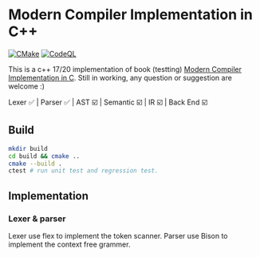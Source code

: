 # Modern Compiler Implementation in C++
[![CMake](https://github.com/JasonNFS/Modern-Compiler-Implementation-in-cpp/actions/workflows/cmake.yml/badge.svg)](https://github.com/JasonNFS/Modern-Compiler-Implementation-in-cpp/actions/workflows/cmake.yml)
[![CodeQL](https://github.com/JasonNFS/Modern-Compiler-Implementation-in-cpp/actions/workflows/codeql-analysis.yml/badge.svg)](https://github.com/JasonNFS/Modern-Compiler-Implementation-in-cpp/actions/workflows/codeql-analysis.yml)

This is a c++ 17/20 implementation of book (testting)
[Modern Compiler Implementation in C](https://www.cs.princeton.edu/~appel/modern/c/).
Still in working, any question or suggestion are welcome :)

Lexer ✅ | Parser ✅ | AST ☑️ | Semantic ☑️ | IR ☑️ | Back End ☑️
<!--
![](https://progress-bar.dev/20/?title=Lexer->Parser&width=500&color=008800)
-->

## Build
```bash
mkdir build
cd build && cmake ..
cmake --build .
ctest # run unit test and regression test.
```
## Implementation
### Lexer & parser
Lexer use flex to implement the token scanner. Parser use Bison to implement 
the context free grammer.



